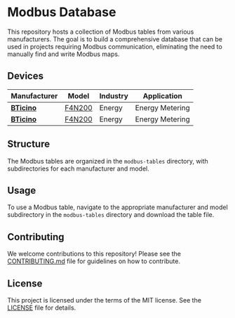 # Modbus Database

This repository hosts a collection of Modbus tables from various manufacturers. The goal is to build a comprehensive database that can be used in projects requiring Modbus communication, eliminating the need to manually find and write Modbus maps.

## Devices

| Manufacturer | Model | Industry | Application |
|--------------|-------|----------|-------------|
| **[BTicino](modbus-tables/BTicino)** | [F4N200](modbus-tables/BTicino/F4N200) | Energy | Energy Metering |
| **[BTicino](modbus-tables/BTicino)** | [F4N200](modbus-tables/BTicino/F4N200) | Energy | Energy Metering |



## Structure
The Modbus tables are organized in the `modbus-tables` directory, with subdirectories for each manufacturer and model.

## Usage

To use a Modbus table, navigate to the appropriate manufacturer and model subdirectory in the `modbus-tables` directory and download the table file.

## Contributing

We welcome contributions to this repository! Please see the [CONTRIBUTING.md](CONTRIBUTING.md) file for guidelines on how to contribute.

## License

This project is licensed under the terms of the MIT license. See the [LICENSE](LICENSE) file for details.